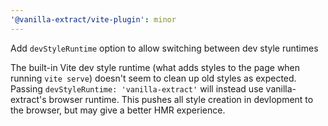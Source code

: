```yaml
---
'@vanilla-extract/vite-plugin': minor
---
```


Add `devStyleRuntime` option to allow switching between dev style runtimes

The built-in Vite dev style runtime (what adds styles to the page when running `vite serve`) doesn't seem to clean up old styles as expected. Passing `devStyleRuntime: 'vanilla-extract'` will instead use vanilla-extract's browser runtime. This pushes all style creation in devlopment to the browser, but may give a better HMR experience. 
